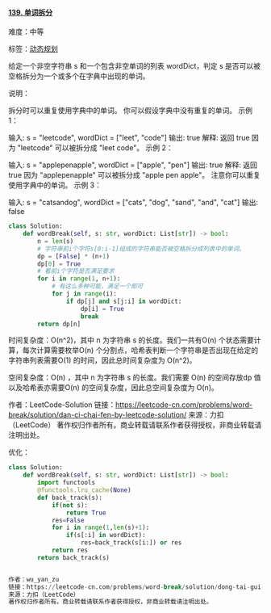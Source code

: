 #### [139. 单词拆分](https://leetcode-cn.com/problems/word-break/)

难度：中等

标签：[动态规划](../Topic/动态规划.md)

给定一个非空字符串 s 和一个包含非空单词的列表 wordDict，判定 s 是否可以被空格拆分为一个或多个在字典中出现的单词。

说明：

拆分时可以重复使用字典中的单词。
你可以假设字典中没有重复的单词。
示例 1：

输入: s = "leetcode", wordDict = ["leet", "code"]
输出: true
解释: 返回 true 因为 "leetcode" 可以被拆分成 "leet code"。
示例 2：

输入: s = "applepenapple", wordDict = ["apple", "pen"]
输出: true
解释: 返回 true 因为 "applepenapple" 可以被拆分成 "apple pen apple"。
     注意你可以重复使用字典中的单词。
示例 3：

输入: s = "catsandog", wordDict = ["cats", "dog", "sand", "and", "cat"]
输出: false

```python
class Solution:
    def wordBreak(self, s: str, wordDict: List[str]) -> bool:
        n = len(s)
        # 字符串前i个字符s[0:i-1]组成的字符串能否被空格拆分成列表中的单词。
        dp = [False] * (n+1)
        dp[0] = True
        # 看前i个字符是否满足要求
        for i in range(1, n+1):
            # 有这么多种可能，满足一个即可
            for j in range(i):
                if dp[j] and s[j:i] in wordDict:
                    dp[i] = True
                    break
        return dp[n]
```

时间复杂度：O(n^2)，其中 n 为字符串 s 的长度。我们一共有O(n) 个状态需要计算，每次计算需要枚举O(n) 个分割点，哈希表判断一个字符串是否出现在给定的字符串列表需要O(1) 的时间，因此总时间复杂度为 O(n^2)。

空间复杂度：O(n) ，其中 n 为字符串 s 的长度。我们需要 O(n) 的空间存放dp 值以及哈希表亦需要O(n) 的空间复杂度，因此总空间复杂度为 O(n)。

作者：LeetCode-Solution
链接：https://leetcode-cn.com/problems/word-break/solution/dan-ci-chai-fen-by-leetcode-solution/
来源：力扣（LeetCode）
著作权归作者所有。商业转载请联系作者获得授权，非商业转载请注明出处。

优化：
```python
class Solution:
    def wordBreak(self, s: str, wordDict: List[str]) -> bool:
        import functools
        @functools.lru_cache(None)
        def back_track(s):
            if(not s):
                return True
            res=False
            for i in range(1,len(s)+1):
                if(s[:i] in wordDict):
                    res=back_track(s[i:]) or res
            return res
        return back_track(s)


作者：wu_yan_zu
链接：https://leetcode-cn.com/problems/word-break/solution/dong-tai-gui-hua-ji-yi-hua-hui-su-zhu-xing-jie-shi/
来源：力扣（LeetCode）
著作权归作者所有。商业转载请联系作者获得授权，非商业转载请注明出处。
```
